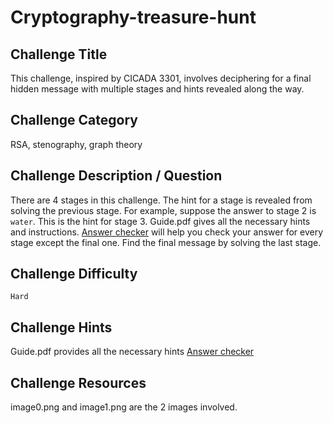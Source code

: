# Cryptography-treasure-hunt

## Challenge Title
This challenge, inspired by CICADA 3301, involves deciphering for a final hidden message with multiple stages and hints revealed along the way.
## Challenge Category
RSA, stenography, graph theory
## Challenge Description / Question
There are 4 stages in this challenge. The hint for a stage is revealed from solving the previous stage.
For example, suppose the answer to stage 2 is ```water```. This is the hint for stage 3. Guide.pdf gives all the necessary hints and instructions.  [Answer checker](http://ragha.pythonanywhere.com) will help you check your answer for every stage except the final one.
Find the final message by solving the last stage.
## Challenge Difficulty
```Hard```
## Challenge Hints
Guide.pdf provides all the necessary hints
[Answer checker](http://ragha.pythonanywhere.com)

## Challenge Resources
image0.png and image1.png are the 2 images involved.
